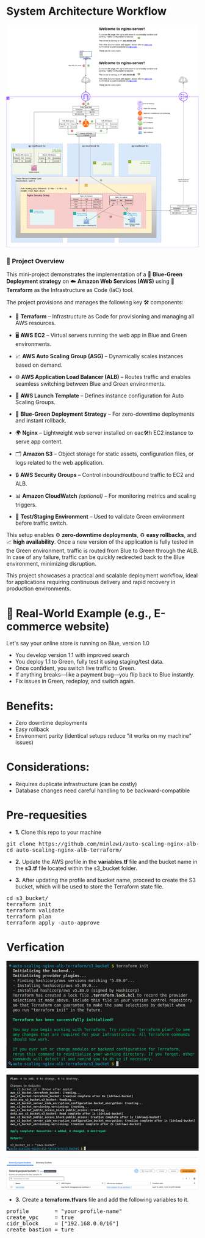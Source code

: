 # System Architecture Workflow

![image alt](https://github.com/minlawi/auto-scaling-nginx-alb-terraform/blob/9f95b77985297c3e9e77602c896c895d2d9c9686/private-nginx-alb-workflow.drawio.png)

### 📘 Project Overview
This mini-project demonstrates the implementation of a 🚦 **Blue-Green Deployment strategy** on ☁️ **Amazon Web Services (AWS)** using 🔮 **Terraform** as the Infrastructure as Code (IaC) tool.

The project provisions and manages the following key 🛠️ components:

- 🔮 **Terraform** – Infrastructure as Code for provisioning and managing all AWS resources.

- 🖥️ **AWS EC2** – Virtual servers running the web app in Blue and Green environments.

- 📈 **AWS Auto Scaling Group (ASG)** – Dynamically scales instances based on demand.

- 🌐 **AWS Application Load Balancer (ALB)** – Routes traffic and enables seamless switching between Blue and Green environments.

- 🧾 **AWS Launch Template** – Defines instance configuration for Auto Scaling Groups.

- 🚦 **Blue-Green Deployment Strategy** – For zero-downtime deployments and instant rollback.

- 🌍 **Nginx** – Lightweight web server installed on eac🛠️h EC2 instance to serve app content.

- 🗂️ **Amazon S3** – Object storage for static assets, configuration files, or logs related to the web application.

- 🔒 **AWS Security Groups** – Control inbound/outbound traffic to EC2 and ALB.

- 📊 **Amazon CloudWatch** *(optional)* – For monitoring metrics and scaling triggers.

- 🧪 **Test/Staging Environment** – Used to validate Green environment before traffic switch.

This setup enables ⚙️ **zero-downtime deployments**, ♻️ **easy rollbacks**, and 📈 **high availability**. Once a new version of the application is fully tested in the Green environment, traffic is routed from Blue to Green through the ALB. In case of any failure, traffic can be quickly redirected back to the Blue environment, minimizing disruption.

This project showcases a practical and scalable deployment workflow, ideal for applications requiring continuous delivery and rapid recovery in production environments.

# 🏢 Real-World Example (e.g., E-commerce website)
Let's say your online store is running on Blue, version 1.0
* You develop version 1.1 with improved search
* You deploy 1.1 to Green, fully test it using staging/test data.
* Once confident, you switch live traffic to Green.
* If anything breaks—like a payment bug—you flip back to Blue instantly.
* Fix issues in Green, redeploy, and switch again.

# Benefits:
* Zero downtime deployments
* Easy rollback
* Environment parity (identical setups reduce "it works on my machine" issues)

# Considerations:
* Requires duplicate infrastructure (can be costly)
* Database changes need careful handling to be backward-compatible

# Pre-requesities
* **1.** Clone this repo to your machine
<pre>git clone https://github.com/minlawi/auto-scaling-nginx-alb-terraform.git
cd auto-scaling-nginx-alb-terraform/</pre>

* **2.** Update the AWS profile in the **variables.tf** file and the bucket name in the **s3.tf** file located within the s3_bucket folder.

* **3.** After updating the profile and bucket name, proceed to create the S3 bucket, which will be used to store the Terraform state file.
<pre>cd s3_bucket/
terraform init
terraform validate
terraform plan
terraform apply -auto-approve</pre>

# Verfication

![image alt](https://github.com/minlawi/auto-scaling-nginx-alb-terraform/blob/1abbd3a32b84195d3b02691ef44301d524354c69/Screenshot%20from%202025-04-12%2012-31-23.png)

![image alt](https://github.com/minlawi/auto-scaling-nginx-alb-terraform/blob/1abbd3a32b84195d3b02691ef44301d524354c69/Screenshot%20from%202025-04-12%2012-34-39.png)

![image alt](https://github.com/minlawi/auto-scaling-nginx-alb-terraform/blob/1abbd3a32b84195d3b02691ef44301d524354c69/Screenshot%20from%202025-04-12%2012-34-01.png)

* **3.** Create a **terraform.tfvars** file and add the following variables to it.
<pre>profile        = "your-profile-name"
create_vpc     = true
cidr_block     = ["192.168.0.0/16"]
create_bastion = ture </pre>
